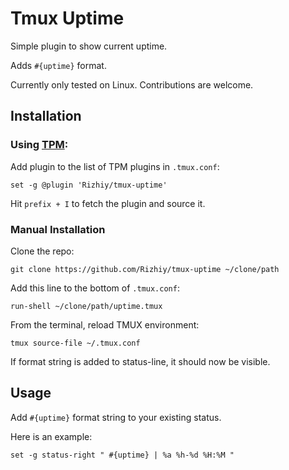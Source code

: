 # Tmux Uptime
Simple plugin to show current uptime.

Adds `#{uptime}` format.

Currently only tested on Linux.
Contributions are welcome.

## Installation
### Using [TPM](https://github.com/tmux-plugins/tpm):

Add plugin to the list of TPM plugins in `.tmux.conf`:

    set -g @plugin 'Rizhiy/tmux-uptime'

Hit `prefix + I` to fetch the plugin and source it.

### Manual Installation

Clone the repo:
```shell
git clone https://github.com/Rizhiy/tmux-uptime ~/clone/path
```

Add this line to the bottom of `.tmux.conf`:

    run-shell ~/clone/path/uptime.tmux

From the terminal, reload TMUX environment:
```shell
tmux source-file ~/.tmux.conf
```

If format string is added to status-line, it should now be visible.

## Usage
Add `#{uptime}` format string to your existing status.

Here is an example:

    set -g status-right " #{uptime} | %a %h-%d %H:%M "
